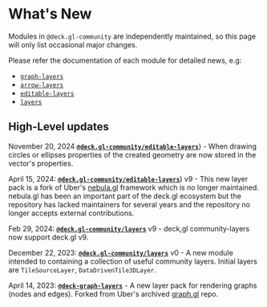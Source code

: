 # What's New

Modules in `@deck.gl-community` are independently maintained, so this page will only list occasional major changes.

Please refer the documentation of each module for detailed news, e.g:

- [`graph-layers`](/docs/modules/graph-layers#whats-new)
- [`arrow-layers`](/docs/modules/arrow-layers#whats-new)
- [`editable-layers`](/docs/modules/editable-layers#uhats-new)
- [`layers`](/docs/modules/editable-layers#whats-new)

## High-Level updates

November 20, 2024 [**`@deck.gl-community/editable-layers`**](/docs/modules/editable-layers)) - When drawing circles or ellipses properties of the created geometry are now stored in the vector's properties.

April 15, 2024: [**`@deck.gl-community/editable-layers`**](/docs/modules/editable-layers)) v9 - This new layer pack is a fork of Uber's [nebula.gl](https://nebula.gl) framework which is no longer maintained. nebula.gl has been an important part of the deck.gl ecosystem but the repository has lacked maintainers for several years and the repository no longer accepts external contributions.

Feb 29, 2024: [**`@deck.gl-community/layers`**](/docs/modules/layers) v9 - deck,gl community-layers now support deck.gl v9.

December 22, 2023: [**`@deck.gl-community/layers`**](/docs/modules/layers) v0 - A new module intended to containing a collection of useful community layers. Initial layers are `TileSourceLayer`, `DataDrivenTile3DLayer`.

April 14, 2023: [**`@deck-graph-layers`**](/docs/modules/graph-layers) - A new layer pack for rendering graphs (nodes and edges). Forked from Uber's archived [graph.gl](https://graph.gl) repo.

